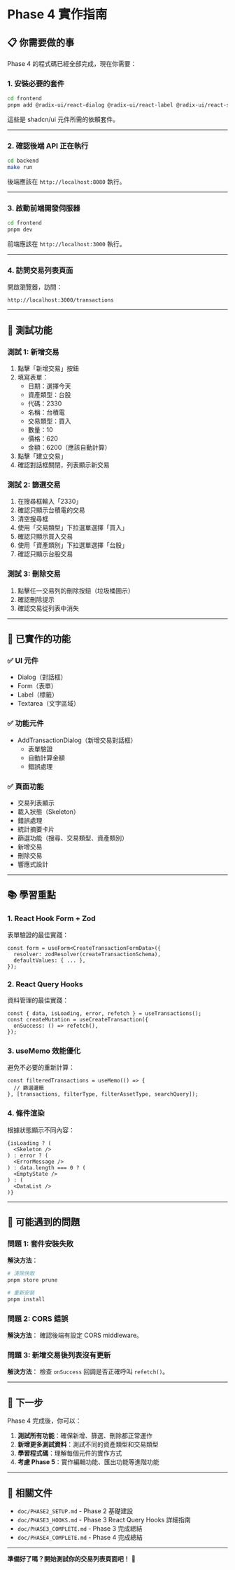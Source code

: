 # Phase 4 實作指南

## 📋 你需要做的事

Phase 4 的程式碼已經全部完成，現在你需要：

### 1. 安裝必要的套件

```bash
cd frontend
pnpm add @radix-ui/react-dialog @radix-ui/react-label @radix-ui/react-slot class-variance-authority
```

這些是 shadcn/ui 元件所需的依賴套件。

---

### 2. 確認後端 API 正在執行

```bash
cd backend
make run
```

後端應該在 `http://localhost:8080` 執行。

---

### 3. 啟動前端開發伺服器

```bash
cd frontend
pnpm dev
```

前端應該在 `http://localhost:3000` 執行。

---

### 4. 訪問交易列表頁面

開啟瀏覽器，訪問：
```
http://localhost:3000/transactions
```

---

## 🎯 測試功能

### 測試 1: 新增交易

1. 點擊「新增交易」按鈕
2. 填寫表單：
   - 日期：選擇今天
   - 資產類型：台股
   - 代碼：2330
   - 名稱：台積電
   - 交易類型：買入
   - 數量：10
   - 價格：620
   - 金額：6200（應該自動計算）
3. 點擊「建立交易」
4. 確認對話框關閉，列表顯示新交易

### 測試 2: 篩選交易

1. 在搜尋框輸入「2330」
2. 確認只顯示台積電的交易
3. 清空搜尋框
4. 使用「交易類型」下拉選單選擇「買入」
5. 確認只顯示買入交易
6. 使用「資產類別」下拉選單選擇「台股」
7. 確認只顯示台股交易

### 測試 3: 刪除交易

1. 點擊任一交易列的刪除按鈕（垃圾桶圖示）
2. 確認刪除提示
3. 確認交易從列表中消失

---

## 🎨 已實作的功能

### ✅ UI 元件
- Dialog（對話框）
- Form（表單）
- Label（標籤）
- Textarea（文字區域）

### ✅ 功能元件
- AddTransactionDialog（新增交易對話框）
  - 表單驗證
  - 自動計算金額
  - 錯誤處理

### ✅ 頁面功能
- 交易列表顯示
- 載入狀態（Skeleton）
- 錯誤處理
- 統計摘要卡片
- 篩選功能（搜尋、交易類型、資產類別）
- 新增交易
- 刪除交易
- 響應式設計

---

## 📚 學習重點

### 1. React Hook Form + Zod

表單驗證的最佳實踐：

```tsx
const form = useForm<CreateTransactionFormData>({
  resolver: zodResolver(createTransactionSchema),
  defaultValues: { ... },
});
```

### 2. React Query Hooks

資料管理的最佳實踐：

```tsx
const { data, isLoading, error, refetch } = useTransactions();
const createMutation = useCreateTransaction({
  onSuccess: () => refetch(),
});
```

### 3. useMemo 效能優化

避免不必要的重新計算：

```tsx
const filteredTransactions = useMemo(() => {
  // 篩選邏輯
}, [transactions, filterType, filterAssetType, searchQuery]);
```

### 4. 條件渲染

根據狀態顯示不同內容：

```tsx
{isLoading ? (
  <Skeleton />
) : error ? (
  <ErrorMessage />
) : data.length === 0 ? (
  <EmptyState />
) : (
  <DataList />
)}
```

---

## 🐛 可能遇到的問題

### 問題 1: 套件安裝失敗

**解決方法**：
```bash
# 清除快取
pnpm store prune

# 重新安裝
pnpm install
```

### 問題 2: CORS 錯誤

**解決方法**：
確認後端有設定 CORS middleware。

### 問題 3: 新增交易後列表沒有更新

**解決方法**：
檢查 `onSuccess` 回調是否正確呼叫 `refetch()`。

---

## 🎯 下一步

Phase 4 完成後，你可以：

1. **測試所有功能**：確保新增、篩選、刪除都正常運作
2. **新增更多測試資料**：測試不同的資產類型和交易類型
3. **學習程式碼**：理解每個元件的實作方式
4. **考慮 Phase 5**：實作編輯功能、匯出功能等進階功能

---

## 📖 相關文件

- `doc/PHASE2_SETUP.md` - Phase 2 基礎建設
- `doc/PHASE3_HOOKS.md` - Phase 3 React Query Hooks 詳細指南
- `doc/PHASE3_COMPLETE.md` - Phase 3 完成總結
- `doc/PHASE4_COMPLETE.md` - Phase 4 完成總結

---

**準備好了嗎？開始測試你的交易列表頁面吧！** 🚀

